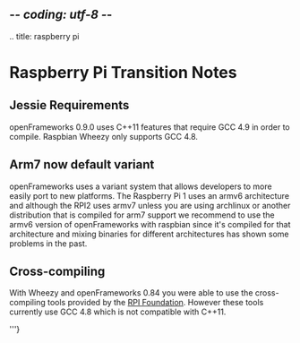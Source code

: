 ## -*- coding: utf-8 -*-
.. title: raspberry pi

Raspberry Pi Transition Notes
============

## Jessie Requirements

openFrameworks 0.9.0 uses C++11 features that require GCC 4.9 in order to compile. Raspbian Wheezy only supports GCC 4.8.

## Arm7 now default variant
openFrameworks uses a variant system that allows developers to more easily port to new platforms. The Raspberry Pi 1 uses an armv6 architecture and although the RPI2 uses armv7 unless you are using archlinux or another distribution that is compiled for arm7 support we recommend to use the armv6 version of openFrameworks with raspbian since it's compiled for that architecture and mixing binaries for different architectures has shown some problems in the past.

## Cross-compiling
With Wheezy and openFrameworks 0.84 you were able to use the cross-compiling tools provided by the [RPI Foundation](https://github.com/raspberrypi/tools). However these tools currently use GCC 4.8 which is not compatible with C++11. 


'''}
